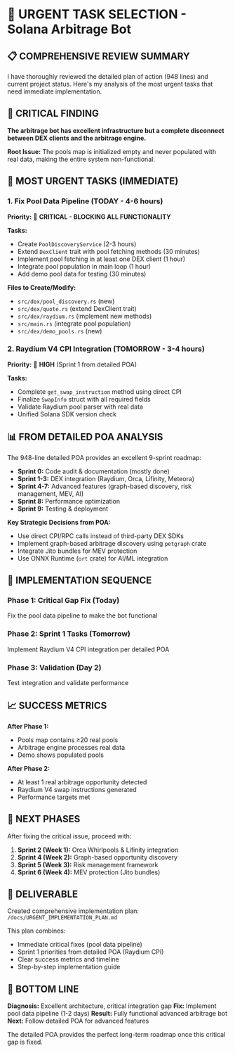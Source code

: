 # 🎯 URGENT TASK SELECTION - Solana Arbitrage Bot

## 📋 COMPREHENSIVE REVIEW SUMMARY

I have thoroughly reviewed the detailed plan of action (948 lines) and current project status. Here's my analysis of the most urgent tasks that need immediate implementation.

## 🚨 CRITICAL FINDING

**The arbitrage bot has excellent infrastructure but a complete disconnect between DEX clients and the arbitrage engine.**

**Root Issue:** The pools map is initialized empty and never populated with real data, making the entire system non-functional.

## 🔴 MOST URGENT TASKS (IMMEDIATE)

### 1. Fix Pool Data Pipeline (TODAY - 4-6 hours)

**Priority:** 🔴 **CRITICAL - BLOCKING ALL FUNCTIONALITY**

**Tasks:**

- Create `PoolDiscoveryService` (2-3 hours)
- Extend `DexClient` trait with pool fetching methods (30 minutes)
- Implement pool fetching in at least one DEX client (1 hour)
- Integrate pool population in main loop (1 hour)
- Add demo pool data for testing (30 minutes)

**Files to Create/Modify:**

- `src/dex/pool_discovery.rs` (new)
- `src/dex/quote.rs` (extend DexClient trait)
- `src/dex/raydium.rs` (implement new methods)
- `src/main.rs` (integrate pool population)
- `src/dex/demo_pools.rs` (new)

### 2. Raydium V4 CPI Integration (TOMORROW - 3-4 hours)

**Priority:** 🔴 **HIGH** (Sprint 1 from detailed POA)

**Tasks:**

- Complete `get_swap_instruction` method using direct CPI
- Finalize `SwapInfo` struct with all required fields
- Validate Raydium pool parser with real data
- Unified Solana SDK version check

## 📊 FROM DETAILED POA ANALYSIS

The 948-line detailed POA provides an excellent 9-sprint roadmap:

- **Sprint 0:** Code audit & documentation (mostly done)
- **Sprint 1-3:** DEX integration (Raydium, Orca, Lifinity, Meteora)
- **Sprint 4-7:** Advanced features (graph-based discovery, risk management, MEV, AI)
- **Sprint 8:** Performance optimization
- **Sprint 9:** Testing & deployment

**Key Strategic Decisions from POA:**

- Use direct CPI/RPC calls instead of third-party DEX SDKs
- Implement graph-based arbitrage discovery using `petgraph` crate
- Integrate Jito bundles for MEV protection
- Use ONNX Runtime (`ort` crate) for AI/ML integration

## 🎯 IMPLEMENTATION SEQUENCE

### Phase 1: Critical Gap Fix (Today)

Fix the pool data pipeline to make the bot functional

### Phase 2: Sprint 1 Tasks (Tomorrow)

Implement Raydium V4 CPI integration per detailed POA

### Phase 3: Validation (Day 2)

Test integration and validate performance

## 📈 SUCCESS METRICS

**After Phase 1:**

- Pools map contains ≥20 real pools
- Arbitrage engine processes real data
- Demo shows populated pools

**After Phase 2:**

- At least 1 real arbitrage opportunity detected
- Raydium V4 swap instructions generated
- Performance targets met

## 🚀 NEXT PHASES

After fixing the critical issue, proceed with:

1. **Sprint 2 (Week 1):** Orca Whirlpools & Lifinity integration
2. **Sprint 4 (Week 2):** Graph-based opportunity discovery
3. **Sprint 5 (Week 3):** Risk management framework
4. **Sprint 6 (Week 4):** MEV protection (Jito bundles)

## 📄 DELIVERABLE

Created comprehensive implementation plan: `/docs/URGENT_IMPLEMENTATION_PLAN.md`

This plan combines:

- Immediate critical fixes (pool data pipeline)
- Sprint 1 priorities from detailed POA (Raydium CPI)
- Clear success metrics and timeline
- Step-by-step implementation guide

## 🏁 BOTTOM LINE

**Diagnosis:** Excellent architecture, critical integration gap
**Fix:** Implement pool data pipeline (1-2 days)
**Result:** Fully functional advanced arbitrage bot
**Next:** Follow detailed POA for advanced features

The detailed POA provides the perfect long-term roadmap once this critical gap is fixed.
